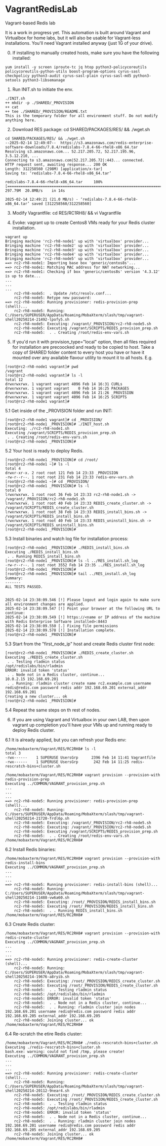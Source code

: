 # VagrantRedisLab
Vagrant-based Redis lab

It is a work in progress yet. This automation is built around Vagrant and Virtualbox for home labs, but it will also be usable for Vagrant-less installations. You'll need Vagrant installed anyway (just 1G of your drive).

0. If installing to manually created hosts, make sure you have the following installed:
```
yum install -y screen iproute-tc jq htop python3-policycoreutils policycoreutils-python-utils boost-program-options cyrus-sasl checkpolicy python3-audit cyrus-sasl-plain cyrus-sasl-md5 python3-setools python3-libsemanage
```

1. Run INIT.sh to initiate the env.
```
./INIT.sh
++ mkdir -p ./SHARED/_PROVISION
++ cat
++ tee ./SHARED/_PROVISION/README.txt
This is the temporary folder for all environment stuff. Do not modify anything here.
```
2. Download RES package: cd SHARED/PACKAGES/RES/ && ./wget.sh
```
cd SHARED/PACKAGES/RES/ && ./wget.sh
--2025-02-14 12:49:07--  https://s3.amazonaws.com/redis-enterprise-software-downloads/7.8.4/redislabs-7.8.4-66-rhel8-x86_64.tar
Resolving s3.amazonaws.com... 52.217.205.72, 52.217.195.96, 3.5.12.210, ...
Connecting to s3.amazonaws.com|52.217.205.72|:443... connected.
HTTP request sent, awaiting response... 200 OK
Length: 312258560 (298M) [application/x-tar]
Saving to: ‘redislabs-7.8.4-66-rhel8-x86_64.tar’

redislabs-7.8.4-66-rhel8-x86_64.tar     100%[============================================================================>] 297.79M  20.8MB/s    in 14s

2025-02-14 12:49:21 (21.0 MB/s) - ‘redislabs-7.8.4-66-rhel8-x86_64.tar’ saved [312258560/312258560]

```
3. Modify Vagrantfile: cd RES/RC1RH8/ && vi Vagrantfile

4. Evoke: vagrant up to create Centos8 VMs ready for your Redis cluster installation.
```
vagrant up
Bringing machine 'rc2-rh8-node1' up with 'virtualbox' provider...
Bringing machine 'rc2-rh8-node2' up with 'virtualbox' provider...
Bringing machine 'rc2-rh8-node3' up with 'virtualbox' provider...
Bringing machine 'rc2-rh8-node4' up with 'virtualbox' provider...
Bringing machine 'rc2-rh8-node5' up with 'virtualbox' provider...
==> rc2-rh8-node1: Importing base box 'generic/centos8s'...
==> rc2-rh8-node1: Matching MAC address for NAT networking...
==> rc2-rh8-node1: Checking if box 'generic/centos8s' version '4.3.12' is up to date...
...
...
...
    rc2-rh8-node5:  . Update /etc/resolv.conf...
    rc2-rh8-node5: Retype new password:
==> rc2-rh8-node5: Running provisioner: redis-provision-prep (shell)...
    rc2-rh8-node5: Running: C:/Users/SUPERUSER/AppData/Roaming/MobaXterm/slash/tmp/vagrant-shell20250214-21492-lpofy5.sh
    rc2-rh8-node5: Executing: /vagrant/_PROVISION/rc2-rh8-node5.sh
    rc2-rh8-node5: Executing /vagrant/SCRIPTS/REDIS_provision_prep.sh
    rc2-rh8-node5:  . . Creating /root/redis-env-vars.sh
```

5. If you'd run it with provision_type="local" option, then all files required for installation are precoocked and ready to be copied to host. Take a copy of SHARED folder content to every host you have or have it mounted over any available flavour utility to mount it to all hosts. E.g.
```
[root@rc2-rh8-node1 vagrant]# pwd
/vagrant
[root@rc2-rh8-node1 vagrant]# ls -l
total 12
drwxrwxrwx. 1 vagrant vagrant 4096 Feb 14 16:31 CURLs
drwxrwxrwx. 1 vagrant vagrant    0 Feb 14 16:25 PACKAGES
drwxrwxrwx. 1 vagrant vagrant 4096 Feb 14 21:26 _PROVISION
drwxrwxrwx. 1 vagrant vagrant 4096 Feb 14 16:25 SCRIPTS
[root@rc2-rh8-node1 vagrant]#
```
5.1 Get inside of the _PROVISION folder and run INIT:
```
[root@rc2-rh8-node1 vagrant]# cd _PROVISION/
[root@rc2-rh8-node1 _PROVISION]# ./INIT_host.sh
Executing: ./rc2-rh8-node1.sh
Executing /vagrant/SCRIPTS/REDIS_provision_prep.sh
 . . Creating /root/redis-env-vars.sh
[root@rc2-rh8-node1 _PROVISION]#
```
5.2 Your host is ready to deploy Redis.
```
[root@rc2-rh8-node1 _PROVISION]# cd /root/
[root@rc2-rh8-node1 ~]# ls -l
total 4
drwxr-xr-x. 2 root root 121 Feb 14 23:33 _PROVISION
-rw-r--r--. 1 root root 231 Feb 14 23:33 redis-env-vars.sh
[root@rc2-rh8-node1 ~]# cd _PROVISION/
[root@rc2-rh8-node1 _PROVISION]# ls -l
total 0
lrwxrwxrwx. 1 root root 36 Feb 14 23:33 rc2-rh8-node1.sh -> /vagrant/_PROVISION/rc2-rh8-node1.sh
lrwxrwxrwx. 1 root root 40 Feb 14 23:33 REDIS_create_cluster.sh -> /vagrant/SCRIPTS/REDIS_create_cluster.sh
lrwxrwxrwx. 1 root root 38 Feb 14 23:33 REDIS_install_bins.sh -> /vagrant/SCRIPTS/REDIS_install_bins.sh
lrwxrwxrwx. 1 root root 40 Feb 14 23:33 REDIS_uninstall_bins.sh -> /vagrant/SCRIPTS/REDIS_uninstall_bins.sh
[root@rc2-rh8-node1 _PROVISION]#
```
5.3 Install binaries and watch log file for installation process:
```
[root@rc2-rh8-node1 _PROVISION]# ./REDIS_install_bins.sh
Executing ./REDIS_install_bins.sh
 . . Running REDIS_install_bins.sh
[root@rc2-rh8-node1 _PROVISION]# ls -l ../RES_install.sh_log
-rw-r--r--. 1 root root 3552 Feb 14 23:35 ../RES_install.sh_log
[root@rc2-rh8-node1 _PROVISION]#
[root@rc2-rh8-node1 _PROVISION]# tail ../RES_install.sh_log
Summary:
-------
ALL TESTS PASSED.


2025-02-14 23:38:09.546 [!] Please logout and login again to make sure all environment changes are applied.
2025-02-14 23:38:09.547 [!] Point your browser at the following URL to continue:
2025-02-14 23:38:09.549 [!] https://<name or IP address of the machine with Redis Enterprise Software installed>:8443
2025-02-14 23:38:09.550 [.] Fixing file permissions
2025-02-14 23:38:09.578 [!] Installation complete.
[root@rc2-rh8-node1 _PROVISION]#
```
5.3 Start from the "first_node_ip" host and create Redis cluster first node:
```
[root@rc2-rh8-node1 _PROVISION]# ./REDIS_create_cluster.sh
Executing ./REDIS_create_cluster.sh
 . . Testing rladmin status
/opt/redislabs/bin/rladmin
ERROR: invalid token 'status'
 . . Node not in a Redis cluster, continue...
10.0.2.15 192.168.69.201
 . . Running: rladmin cluster create name rc2.example.com username redis@redis.com password redis addr 192.168.69.201 external_addr 192.168.69.201
Creating a new cluster... ok
[root@rc2-rh8-node1 _PROVISION]#
```
5.4 Repeat the same steps on th rest of nodes.

6. If you are using Vagrant and Virtualbox in your own LAB, then upon vagrant up completion you'll have your VMs up and running ready to deploy Redis cluster.

6.1 It is already applied, but you can refresh your Redis env:
```
/home/mobaxterm/Vagrant/RES/RC2RH8# ls -l
total 3
-rwx------    1 SUPERUSE UsersGrp      2396 Feb 14 11:41 Vagrantfile
-rwx------    1 SUPERUSE UsersGrp       242 Feb 14 11:25 redis-rescratch-bins+cluster.sh

/home/mobaxterm/Vagrant/RES/RC2RH8# vagrant provision --provision-with redis-provision-prep
Executing ../COMMON/VAGRANT_provision_prep.sh
...
...
...
==> rc2-rh8-node5: Running provisioner: redis-provision-prep (shell)...
    rc2-rh8-node5: Running: C:/Users/SUPERUSER/AppData/Roaming/MobaXterm/slash/tmp/vagrant-shell20250214-21720-frdl6p.sh
    rc2-rh8-node5: Executing: /vagrant/_PROVISION/rc2-rh8-node5.sh
    rc2-rh8-node5: Executing: /vagrant/_PROVISION/rc2-rh8-node5.sh
    rc2-rh8-node5: Executing /vagrant/SCRIPTS/REDIS_provision_prep.sh
    rc2-rh8-node5:  . . Creating /root/redis-env-vars.sh
/home/mobaxterm/Vagrant/RES/RC2RH8#
```

6.2 Install Redis binaries:
```
/home/mobaxterm/Vagrant/RES/RC2RH8# vagrant provision --provision-with redis-install-bins
Executing ../COMMON/VAGRANT_provision_prep.sh
...
...
...
==> rc2-rh8-node5: Running provisioner: redis-install-bins (shell)...
    rc2-rh8-node5: Running: C:/Users/SUPERUSER/AppData/Roaming/MobaXterm/slash/tmp/vagrant-shell20250214-11488-vw6a60.sh
    rc2-rh8-node5: Executing: /root/_PROVISION/REDIS_install_bins.sh
    rc2-rh8-node5: Executing /root/_PROVISION/REDIS_install_bins.sh
    rc2-rh8-node5:  . . Running REDIS_install_bins.sh
/home/mobaxterm/Vagrant/RES/RC2RH8#
```

6.3 Create Redis cluster:
```
/home/mobaxterm/Vagrant/RES/RC2RH8# vagrant provision --provision-with redis-create-cluster
Executing ../COMMON/VAGRANT_provision_prep.sh
...
...
...
==> rc2-rh8-node5: Running provisioner: redis-create-cluster (shell)...
    rc2-rh8-node5: Running: C:/Users/SUPERUSER/AppData/Roaming/MobaXterm/slash/tmp/vagrant-shell20250214-19676-a8ryib.sh
    rc2-rh8-node5: Executing: /root/_PROVISION/REDIS_create_cluster.sh
    rc2-rh8-node5: Executing /root/_PROVISION/REDIS_create_cluster.sh
    rc2-rh8-node5:  . . Testing rladmin status
    rc2-rh8-node5: /opt/redislabs/bin/rladmin
    rc2-rh8-node5: ERROR: invalid token 'status'
    rc2-rh8-node5:  . . Node not in a Redis cluster, continue...
    rc2-rh8-node5:  . . Running: rladmin cluster join nodes 192.168.69.201 username redis@redis.com password redis addr 192.168.69.205 external_addr 192.168.69.205
    rc2-rh8-node5: Joining cluster... ok
/home/mobaxterm/Vagrant/RES/RC2RH8#
```
6.4 Re-scratch the etire Redis cluster:
```
/home/mobaxterm/Vagrant/RES/RC2RH8# ./redis-rescratch-bins+cluster.sh
Executing ./redis-rescratch-bins+cluster.sh
bash.exe: warning: could not find /tmp, please create!
Executing ../COMMON/VAGRANT_provision_prep.sh
...
...
...
==> rc2-rh8-node5: Running provisioner: redis-create-cluster (shell)...
    rc2-rh8-node5: Running: C:/Users/SUPERUSER/AppData/Roaming/MobaXterm/slash/tmp/vagrant-shell20250214-20112-9near4.sh
    rc2-rh8-node5: Executing: /root/_PROVISION/REDIS_create_cluster.sh
    rc2-rh8-node5: Executing /root/_PROVISION/REDIS_create_cluster.sh
    rc2-rh8-node5:  . . Testing rladmin status
    rc2-rh8-node5: /opt/redislabs/bin/rladmin
    rc2-rh8-node5: ERROR: invalid token 'status'
    rc2-rh8-node5:  . . Node not in a Redis cluster, continue...
    rc2-rh8-node5:  . . Running: rladmin cluster join nodes 192.168.69.201 username redis@redis.com password redis addr 192.168.69.205 external_addr 192.168.69.205
    rc2-rh8-node5: Joining cluster... ok
/home/mobaxterm/Vagrant/RES/RC2RH8#
```
